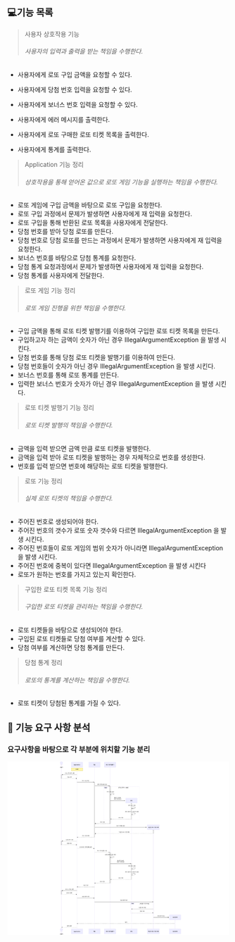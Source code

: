 ## 💻기능 목록
> 사용자 상호작용 기능
> ###### 사용자의 입력과 출력을 받는 책임을 수행한다.

- 사용자에게 로또 구입 금액을 요청할 수 있다.
- 사용자에게 당첨 번호 입력을 요청할 수 있다.
- 사용자에게 보너스 번호 입력을 요청할 수 있다.

- 사용자에게 에러 메시지를 출력한다.
- 사용자에게 로또 구매한 로또 티켓 목록을 출력한다.
- 사용자에게 통계를 출력한다.

> Application 기능 정리
> ###### 상호작용을 통해 얻어온 값으로 로또 게임 기능을 실행하는 책임을 수행한다.

- 로또 게임에 구입 금액을 바탕으로 로또 구입을 요청한다.
- 로또 구입 과정에서 문제가 발생하면 사용자에게 재 입력을 요청한다.
- 로또 구입을 통해 반환된 로또 목록을 사용자에게 전달한다.
- 당첨 번호를 받아 당첨 로또를 만든다.
- 당첨 번호로 당첨 로또를 만드는 과정에서 문제가 발생하면 사용자에게 재 입력을 요청한다.
- 보너스 번호를 바탕으로 당첨 통계를 요청한다.
- 당첨 통계 요청과정에서 문제가 발생하면 사용자에게 재 입력을 요청한다.
- 당첨 통계를 사용자에게 전달한다.

> 로또 게임 기능 정리
> ###### 로또 게임 진행을 위한 책임을 수행한다.
- 구입 금액을 통해 로또 티켓 발행기를 이용하여 구입한 로또 티켓 목록을 만든다.
- 구입하고자 하는 금액이 숫자가 아닌 경우 IllegalArgumentException 을 발생 시킨다.
- 당첨 번호를 통해 당첨 로또 티켓을 발행기를 이용하여 만든다.
- 당첨 번호들이 숫자가 아닌 경우 IllegalArgumentException 을 발생 시킨다.
- 보너스 번호를 통해 로또 통계를 만든다.
- 입력한 보너스 번호가 숫자가 아닌 경우 IllegalArgumentException 을 발생 시킨다.

> 로또 티켓 발행기 기능 정리
> ###### 로또 티켓 발행의 책임을 수행한다.
- 금액을 입력 받으면 금액 만큼 로또 티켓을 발행한다.
- 금액을 입력 받아 로또 티켓을 발행하는 경우 자체적으로 번호를 생성한다.
- 번호를 입력 받으면 번호에 해당하는 로또 티켓을 발행한다.

> 로또 기능 정리
> ###### 실제 로또 티켓의 책임을 수행한다.
- 주어진 번호로 생성되어야 한다.
- 주어진 번호의 갯수가 로또 숫자 갯수와 다르면 IllegalArgumentException 을 발생 시킨다.
- 주어진 번호들이 로또 게임의 범위 숫자가 아니라면 IllegalArgumentException 을 발생 시킨다.
- 주어진 번호에 중복이 있다면 IllegalArgumentException 을 발생 시킨다
- 로또가 원하는 번호를 가지고 있는지 확인한다.

> 구입한 로또 티켓 목록 기능 정리
> ###### 구입한 로또 티켓을 관리하는 책임을 수행한다.
- 로또 티켓들을 바탕으로 생성되어야 한다.
- 구입된 로또 티켓들로 당첨 여부를 계산할 수 있다.
- 당첨 여부를 계산하면 당첨 통계를 만든다.

> 당첨 통계 정리
> ###### 로또의 통계를 계산하는 책임을 수행한다.
- 로또 티켓이 당첨된 통계를 가질 수 있다.

## 🚀 기능 요구 사항 분석
### 요구사항을 바탕으로 각 부분에 위치할 기능 분리
![feature.png](feature.png)